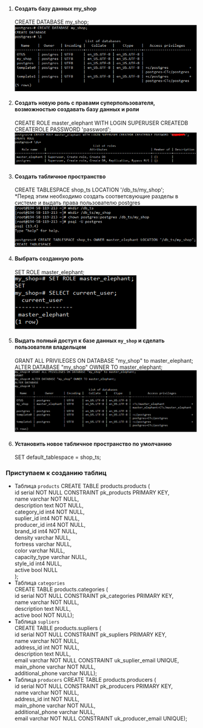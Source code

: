 1. #### Создать базу данных my_shop
    CREATE DATABASE my_shop;
    ![](https://github.com/nikerov-kirill/OtusDB_2021/blob/master/DDL%20%D1%81%D0%BA%D1%80%D0%B8%D0%BF%D1%82%D1%8B%20%D0%B4%D0%BB%D1%8F%20postgres/createDB.png)
2. #### Создать новую роль с правами суперпользователя, возможностью создавать базу данных и роли
    CREATE ROLE master_elephant WITH LOGIN SUPERUSER CREATEDB CREATEROLE PASSWORD 'password';
    ![](https://github.com/nikerov-kirill/OtusDB_2021/blob/master/DDL%20%D1%81%D0%BA%D1%80%D0%B8%D0%BF%D1%82%D1%8B%20%D0%B4%D0%BB%D1%8F%20postgres/createRole.png)
3. #### Создать табличное пространство
    CREATE TABLESPACE shop_ts LOCATION '/db_ts/my_shop';  
    *Перед этим необходимо создать соответсвующие разделы в системе и выдать права пользователю postgres
    ![](https://github.com/nikerov-kirill/OtusDB_2021/blob/master/DDL%20%D1%81%D0%BA%D1%80%D0%B8%D0%BF%D1%82%D1%8B%20%D0%B4%D0%BB%D1%8F%20postgres/createTS.png)
5. #### Выбрать созданную роль
    SET ROLE master_elephant;  
    ![](https://github.com/nikerov-kirill/OtusDB_2021/blob/master/DDL%20%D1%81%D0%BA%D1%80%D0%B8%D0%BF%D1%82%D1%8B%20%D0%B4%D0%BB%D1%8F%20postgres/currentUser.png)
5. #### Выдать полный доступ к базе данных `my_shop` и сделать пользователя владельцем
    GRANT ALL PRIVILEGES ON DATABASE "my_shop" to master_elephant;  
    ALTER DATABASE "my_shop" OWNER TO master_elephant;  
    ![](https://github.com/nikerov-kirill/OtusDB_2021/blob/master/DDL%20%D1%81%D0%BA%D1%80%D0%B8%D0%BF%D1%82%D1%8B%20%D0%B4%D0%BB%D1%8F%20postgres/newOwner.png)
6. #### Установить новое табличное пространство по умолчанию
    SET default_tablespace = shop_ts;

### Приступаем к созданию таблиц
- Таблица `products`
    CREATE TABLE products.products (  
        id serial NOT NULL CONSTRAINT pk_products PRIMARY KEY,  
        name varchar NOT NULL,  
        description text NOT NULL,  
        category_id int4 NOT NULL,  
        suplier_id int4 NOT NULL,  
        producer_id int4 NOT NULL,  
        brand_id int4 NOT NULL,  
        density varchar NULL,  
        fortress varchar NULL,  
        color varchar NULL,  
        capacity_type varchar NULL,  
        style_id int4 NULL,  
        active bool NULL  
     );  
- Таблица `categories`  
    CREATE TABLE products.categories (  
        id serial NOT NULL CONSTRAINT pk_categories PRIMARY KEY,  
        name varchar NOT NULL,  
        description text NULL,  
        active bool NOT NULL);  
- Таблица `supliers`  
    CREATE TABLE products.supliers (  
id serial NOT NULL CONSTRAINT pk_supliers PRIMARY KEY,  
name varchar NOT NULL,  
address_id int NOT NULL,  
description text NULL,  
email varchar NOT NULL CONSTRAINT uk_suplier_email UNIQUE,  
main_phone varchar NOT NULL,  
additional_phone varchar NULL);  
- Таблица `producers`
    CREATE TABLE products.producers (  
id serial NOT NULL CONSTRAINT pk_producers PRIMARY KEY,  
name varchar NOT NULL,  
address_id int NOT NULL,  
main_phone varchar NOT NULL,  
additional_phone varchar NULL,  
email varchar NOT NULL CONSTRAINT uk_producer_email UNIQUE);  
     
